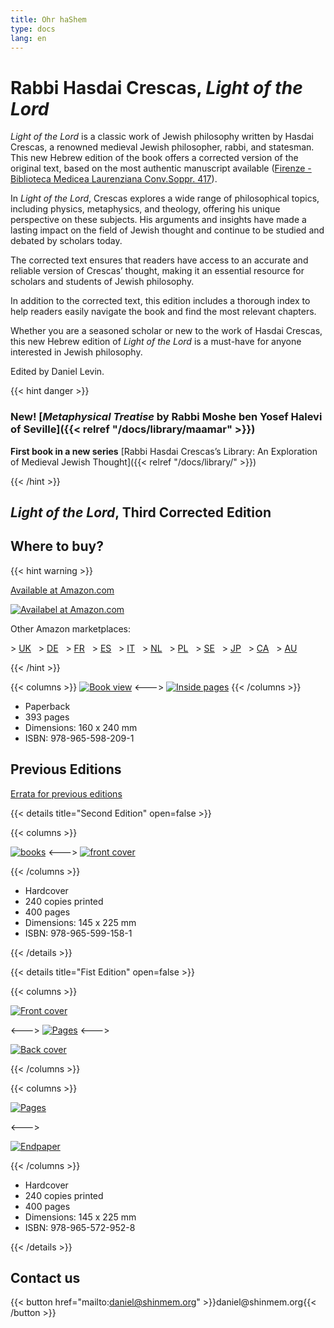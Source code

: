 ```yaml
---
title: Ohr haShem
type: docs
lang: en
---
```


# Rabbi Hasdai Crescas, _Light of the Lord_

*Light of the Lord* is a classic work of Jewish philosophy written by Hasdai Crescas, a renowned medieval Jewish philosopher, rabbi, and statesman. This new Hebrew edition of the book offers a corrected version of the original text, based on the most authentic manuscript available ([Firenze - Biblioteca Medicea Laurenziana Conv.Soppr. 417](http://beta.nli.org.il/en/manuscripts/NNL_ALEPH000147823/NLI#$FL31864276)).

In *Light of the Lord*, Crescas explores a wide range of philosophical topics, including physics, metaphysics, and theology, offering his unique perspective on these subjects. His arguments and insights have made a lasting impact on the field of Jewish thought and continue to be studied and debated by scholars today.

The corrected text ensures that readers have access to an accurate and reliable version of Crescas’ thought, making it an essential resource for scholars and students of Jewish philosophy.

In addition to the corrected text, this edition includes a thorough index to help readers easily navigate the book and find the most relevant chapters.

Whether you are a seasoned scholar or new to the work of Hasdai Crescas, this new Hebrew edition of *Light of the Lord* is a must-have for anyone interested in Jewish philosophy.

Edited by Daniel Levin.

{{< hint danger >}}

### **New!** [*Metaphysical Treatise* by Rabbi Moshe ben Yosef Halevi of Seville]({{< relref "/docs/library/maamar" >}})



**First book in a new series** [Rabbi Hasdai Crescas’s Library: An Exploration of Medieval Jewish Thought]({{< relref "/docs/library/" >}})

{{< /hint >}}



## _Light of the Lord_, Third Corrected Edition

## Where to buy?

{{< hint warning >}}

[Available at Amazon.com](https://www.amazon.com/dp/9655982092)

[![Availabel at Amazon.com](https://res.cloudinary.com/dyj4i2vhr/image/upload/c_scale,h_35/v1686674375/amazon_small_jpucbt.png)](https://www.amazon.com/dp/9655982092)

Other Amazon marketplaces:

&gt; [UK](https://www.amazon.co.uk/dp/9655982092)
&nbsp; &gt; [DE](https://www.amazon.de/dp/9655982092)
&nbsp; &gt; [FR](https://www.amazon.fr/dp/9655982092)
&nbsp; &gt; [ES](https://www.amazon.es/dp/9655982092)
&nbsp; &gt; [IT](https://www.amazon.it/dp/9655982092)
&nbsp; &gt; [NL](https://www.amazon.nl/dp/9655982092)
&nbsp; &gt; [PL](https://www.amazon.pl/dp/9655982092)
&nbsp; &gt; [SE](https://www.amazon.se/dp/9655982092)
&nbsp; &gt; [JP](https://www.amazon.co.jp/dp/9655982092)
&nbsp; &gt; [CA](https://www.amazon.ca/dp/9655982092)
&nbsp; &gt; [AU](https://www.amazon.com.au/dp/9655982092)

{{< /hint >}}


{{< columns >}}
[![Book view](../3rd_outside_thumb.jpg)](../3rd_outside_full.jpg)
<--->
[![Inside pages](../3rd_inside_thumb.jpg)](../3rd_inside_full.jpg)
{{< /columns >}}

* Paperback
* 393 pages
* Dimensions: 160 x 240 mm
* ISBN: 978-965-598-209-1

## Previous Editions

[Errata for previous editions](https://crescas.org/docs/errata/)

{{< details title="Second Edition" open=false >}}


{{< columns >}}


[![books](../2nd_view-min.jpg)](../2nd_view.jpg)
<--->
[![front cover](../2nd_open-min.jpg)](../2nd_open.jpg)

{{< /columns >}}

* Hardcover
* 240 copies printed
* 400 pages
* Dimensions: 145 x 225 mm
* ISBN: 978-965-599-158-1


{{< /details >}}


{{< details title="Fist Edition" open=false >}}


{{< columns >}}

[![Front cover](../IMG_5166-scaled-min.jpg)](../IMG_5166-scaled.jpg)

<--->
[![Pages](../IMG_5154-scaled-min.jpg)](../IMG_5154-scaled.jpg)
<--->

[![Back cover](../IMG_5167-scaled-min.jpg)](../IMG_5167-scaled.jpg)

{{< /columns >}}

{{< columns >}}

[![Pages](../IMG_5151-scaled-min.jpg)](../IMG_5151-scaled.jpg)

<--->

[![Endpaper](../IMG_5150-scaled-min.jpg)](../IMG_5150-scaled.jpg)

{{< /columns >}}

* Hardcover
* 240 copies printed
* 400 pages
* Dimensions: 145 x 225 mm
* ISBN: 978-965-572-952-8


{{< /details >}}



## Contact us


{{< button href="mailto:daniel@shinmem.org" >}}daniel\@shinmem.org{{< /button >}}
